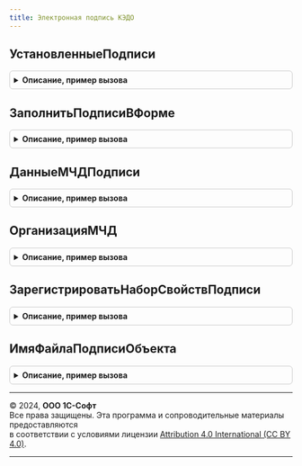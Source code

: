 ```yaml
---
title: Электронная подпись КЭДО
---
```



## УстановленныеПодписи
<details style="margin: 1em 0; padding: 0.5em; border: 1px solid #ccc; border-radius: 6px;">

<summary style="font-weight: bold; cursor: pointer;">Описание, пример вызова</summary>

```bsl

Функция УстановленныеПодписи(Объект, ПорядковыйНомер = Неопределено) Экспорт
```

Пример вызова
```bsl
Результат = ЭлектроннаяПодписьКЭДО.УстановленныеПодписи(Объект, ПорядковыйНомер);
```
</details>

## ЗаполнитьПодписиВФорме
<details style="margin: 1em 0; padding: 0.5em; border: 1px solid #ccc; border-radius: 6px;">

<summary style="font-weight: bold; cursor: pointer;">Описание, пример вызова</summary>

```bsl

Процедура ЗаполнитьПодписиВФорме(УправляемаяФорма, СсылкаНаОбъект) Экспорт
```

Пример вызова
```bsl
ЭлектроннаяПодписьКЭДО.ЗаполнитьПодписиВФорме(УправляемаяФорма, СсылкаНаОбъект) 
```
</details>

## ДанныеМЧДПодписи
<details style="margin: 1em 0; padding: 0.5em; border: 1px solid #ccc; border-radius: 6px;">

<summary style="font-weight: bold; cursor: pointer;">Описание, пример вызова</summary>

```bsl

Функция ДанныеМЧДПодписи(МЧД, ИдентификаторХранилища) Экспорт
```

Пример вызова
```bsl
Результат = ЭлектроннаяПодписьКЭДО.ДанныеМЧДПодписи(МЧД, ИдентификаторХранилища) 
```
</details>

## ОрганизацияМЧД
<details style="margin: 1em 0; padding: 0.5em; border: 1px solid #ccc; border-radius: 6px;">

<summary style="font-weight: bold; cursor: pointer;">Описание, пример вызова</summary>

```bsl

Функция ОрганизацияМЧД(МЧД) Экспорт
```

Пример вызова
```bsl
Результат = ЭлектроннаяПодписьКЭДО.ОрганизацияМЧД(МЧД) 
```
</details>

## ЗарегистрироватьНаборСвойствПодписи
<details style="margin: 1em 0; padding: 0.5em; border: 1px solid #ccc; border-radius: 6px;">

<summary style="font-weight: bold; cursor: pointer;">Описание, пример вызова</summary>

```bsl

Процедура ЗарегистрироватьНаборСвойствПодписи(Объект, СвойстваПодписи, НаборСвойствПодписиКЭДО) Экспорт
```

Пример вызова
```bsl
ЭлектроннаяПодписьКЭДО.ЗарегистрироватьНаборСвойствПодписи(Объект, СвойстваПодписи, НаборСвойствПодписиКЭДО) 
```
</details>

## ИмяФайлаПодписиОбъекта
<details style="margin: 1em 0; padding: 0.5em; border: 1px solid #ccc; border-radius: 6px;">

<summary style="font-weight: bold; cursor: pointer;">Описание, пример вызова</summary>

```bsl

Функция ИмяФайлаПодписиОбъекта(Объект) Экспорт
```

Пример вызова
```bsl
Результат = ЭлектроннаяПодписьКЭДО.ИмяФайлаПодписиОбъекта(Объект));
```
</details>

---

© 2024, **ООО 1С-Софт**  
Все права защищены. Эта программа и сопроводительные материалы предоставляются  
в соответствии с условиями лицензии [Attribution 4.0 International (CC BY 4.0)](https://creativecommons.org/licenses/by/4.0/legalcode).

---
